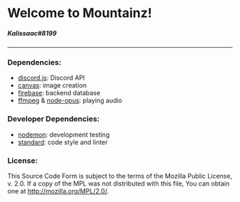 # Welcome to Mountainz!
##### Kalissaac#8199
---

### Dependencies:
- [discord.js](https://discord.js.org/): Discord API
- [canvas](https://github.com/Automattic/node-canvas): image creation
- [firebase](https://firebase.google.com/): backend database
- [ffmpeg](https://ffmpeg.org/) & [node-opus](https://github.com/Rantanen/node-opus): playing audio

### Developer Dependencies:
- [nodemon](https://nodemon.io/): development testing
- [standard](https://standardjs.com/): code style and linter

### License:
This Source Code Form is subject to the terms of the Mozilla Public License, v. 2.0. If a copy of the MPL was not distributed with this file, You can obtain one at http://mozilla.org/MPL/2.0/.
